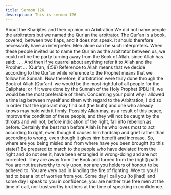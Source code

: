 ```yaml
---
title: Sermon 126
description: This is sermon 126
---
```


About the Kharijites and their opinion on Arbitration
We did not name people the arbitrators but we named the Qur'an the arbitrator. The Qur'an is
a book, covered, between two flaps, and it does not speak. It should therefore necessarily have
an interpreter. Men alone can be such interpreters.
When these people invited us to name the Qur'an as the arbitrator between us, we could not be
the party turning away from the Book of Allah. since Allah has said:
. . . And then if ye quarrel about anything refer it to Allah and the Prophet . . (Qur'an, 4:59)
Reference to Allah means that we decide according to the Qur'an while reference to the
Prophet means that we follow his Sunnah. Now therefore, if arbitration were truly done
through the Book of Allah (Qur'an). we would be the most rightful of all people for the
Caliphate; or if it were done by the Sunnah of the Holy Prophet (PBUH), we would be the
most preferable of them.
Concerning your point why I allowed a time lag between myself and them with regard to the
Arbitration, I did so in order that the ignorant may find out (the truth) and one who already
knows may hold with it firmly.
Possibly Allah may, as a result of this peace, improve the condition of these people, and they
will not be caught by the throats and will not, before indication of the right, fall into rebellion
as before. Certainly the best man before Allah is he who loves most to act according to right,
even though it causes him hardship and grief rather than according to wrong, even though it
gives him benefit and increase.
So, where are you being misled and from where have you been brought (to this state)? Be
prepared to march to the people who have deviated from the right and do not see it, have been
entangled in wrong-doing and are not corrected.
They are away from the Book and turned from the (right) path. You are not trustworthy to
rely upon, nor are you holders of honour to be adhered to. You are very bad in kindling the
fire of fighting.
Woe to you! I had to bear a lot of worries from you. Some day I call you (to jihad) and some
day I speak to you in confidence, you are neither true free men at the time of call, nor
trustworthy brothers at the time of speaking in confidence.